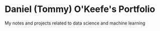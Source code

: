 # Daniel (Tommy) O'Keefe's Portfolio
My notes and projects related to data science and machine learning
